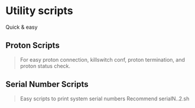 # Utility scripts

Quick \& easy

## Proton Scripts

> For easy proton connection, 
           killswitch conf, 
           proton termination, and 
           proton status check.

## Serial Number Scripts

> Easy scripts to print system serial numbers
> Recommend serialN..2.sh
